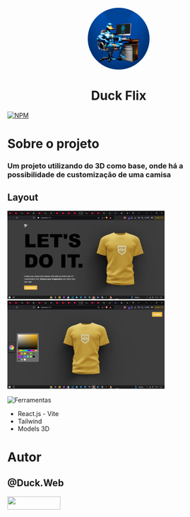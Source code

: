 <p align="center">
   <a href="https://github.com/duck-developer">
    <img style="border-radius: 50%; overflow: hidden; width: 140px; height: 140px;" src="./readme/duck.web.png" alt="@Duck.Web" >
  </a>
  <h1 align="center">Duck Flix</h1>
</p>

[![NPM](https://img.shields.io/npm/l/react)](https://github.com/devsuperior/sds1-wmazoni/blob/master/LICENSE) 

# Sobre o projeto
### Um projeto utilizando do 3D como base, onde há a possibilidade de customização de uma camisa
## Layout 
<img src="./readme/img1.png" alt="@duck_web" height="200"><img src="./readme/img2.png" alt="@duck_web" height="200">

![Ferramentas](https://img.shields.io/badge/Configuração-⚙️-blue)
- React.js - Vite
- Tailwind
- Models 3D

# Autor


## @Duck.Web

<!-- INSTAGRAM -->
<p align="esquerda">
<a href="https://www.instagram.com/duck.web/" target="blank"><img align="center" src="https://img.shields.io/badge/Instagram-E4405F?style=for-the-badge&logo=instagram&logoColor=white" height="30" width="120"/></a>
</p>
